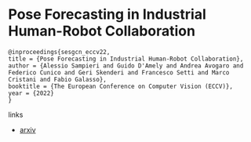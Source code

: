 # Pose Forecasting in Industrial Human-Robot Collaboration

```
@inproceedings{sesgcn_eccv22,
title = {Pose Forecasting in Industrial Human-Robot Collaboration},
author = {Alessio Sampieri and Guido D'Amely and Andrea Avogaro and Federico Cunico and Geri Skenderi and Francesco Setti and Marco Cristani and Fabio Galasso},
booktitle = {The European Conference on Computer Vision (ECCV)},
year = {2022}
}
```

links
- [arxiv](https://arxiv.org/abs/2208.07308)

